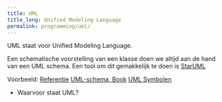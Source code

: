 ```yaml
---
title: UML
title_long: Unified Modeling Language
permalink: programming/uml/
---
```


UML staat voor Unified Modeling Language.

Een schematische voorstelling van een klasse doen we altijd aan de hand van een UML schema.
Een tool om dit gemakkelijk te doen is [StarUML](http://staruml.io)

Voorbeeld:
[Referentie](https://www.tutorialspoint.com/uml)
[UML-schema, Book](https://i.stack.imgur.com/vCgMF.png)
[UML Symbolen](http://www.conceptdraw.com/How-To-Guide/picture/Design-elements-UML-class-diagrams.png)

- Waarvoor staat UML?